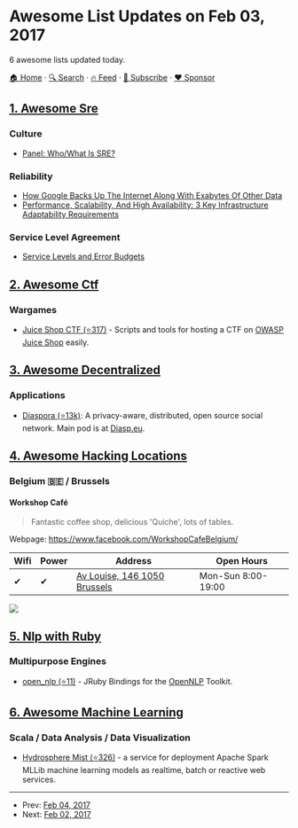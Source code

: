 # Awesome List Updates on Feb 03, 2017

6 awesome lists updated today.

[🏠 Home](/README.md) · [🔍 Search](https://www.trackawesomelist.com/search/) · [🔥 Feed](https://www.trackawesomelist.com/rss.xml) · [📮 Subscribe](https://trackawesomelist.us17.list-manage.com/subscribe?u=d2f0117aa829c83a63ec63c2f&id=36a103854c) · [❤️  Sponsor](https://github.com/sponsors/theowenyoung)



## [1. Awesome Sre](/content/dastergon/awesome-sre/README.md)

### Culture

*   [Panel: Who/What Is SRE?](https://www.usenix.org/conference/srecon16/program/presentation/definition-of-sre-panel)

### Reliability

*   [How Google Backs Up The Internet Along With Exabytes Of Other Data](http://highscalability.com/blog/2014/2/3/how-google-backs-up-the-internet-along-with-exabytes-of-othe.html)
*   [Performance, Scalability, And High Availability: 3 Key Infrastructure Adaptability Requirements](http://highscalability.com/blog/2017/2/2/performance-scalability-and-high-availability-3-key-infrastr.html)

### Service Level Agreement

*   [Service Levels and Error Budgets](https://www.usenix.org/conference/srecon16/program/presentation/jones)

## [2. Awesome Ctf](/content/apsdehal/awesome-ctf/README.md)

### Wargames

*   [Juice Shop CTF (⭐317)](https://github.com/bkimminich/juice-shop-ctf) - Scripts and tools for hosting a CTF on [OWASP Juice Shop](https://www.owasp.org/index.php/OWASP_Juice_Shop_Project) easily.

## [3. Awesome Decentralized](/content/croqaz/awesome-decentralized/README.md)

### Applications

*   [Diaspora (⭐13k)](https://github.com/diaspora/diaspora): A privacy-aware, distributed, open source social network. Main pod is at [Diasp.eu](https://diasp.eu).

## [4. Awesome Hacking Locations](/content/daviddias/awesome-hacking-locations/README.md)

### Belgium 🇧🇪 / Brussels

#### Workshop Café

> Fantastic coffee shop, delicious 'Quiche', lots of tables.

Webpage: <https://www.facebook.com/WorkshopCafeBelgium/>

| Wifi | Power | Address                                                          | Open Hours         |
| ---- | ----- | ---------------------------------------------------------------- | ------------------ |
| ✔    | ✔     | [Av Louise, 146 1050 Brussels](https://goo.gl/maps/hsGKR1Ytn6N2) | Mon-Sun 8:00-19:00 |

![](http://www.speedtest.net/result/6022204011.png)

## [5. Nlp with Ruby](/content/arbox/nlp-with-ruby/README.md)

### Multipurpose Engines

*   [open\_nlp (⭐11)](https://github.com/hck/open_nlp) -
    JRuby Bindings for the [OpenNLP](https://opennlp.apache.org/) Toolkit.

## [6. Awesome Machine Learning](/content/josephmisiti/awesome-machine-learning/README.md)

### Scala / Data Analysis / Data Visualization

*   [Hydrosphere Mist (⭐326)](https://github.com/Hydrospheredata/mist) - a service for deployment Apache Spark MLLib machine learning models as realtime, batch or reactive web services.

---

- Prev: [Feb 04, 2017](/content/2017/02/04/README.md)
- Next: [Feb 02, 2017](/content/2017/02/02/README.md)